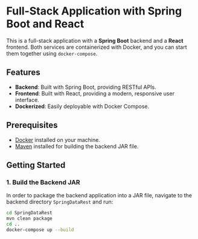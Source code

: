 # Full-Stack Application with Spring Boot and React

This is a full-stack application with a **Spring Boot** backend and a **React** frontend. Both services are containerized with Docker, and you can start them together using `docker-compose`.

## Features

- **Backend**: Built with Spring Boot, providing RESTful APIs.
- **Frontend**: Built with React, providing a modern, responsive user interface.
- **Dockerized**: Easily deployable with Docker Compose.

## Prerequisites

- [Docker](https://www.docker.com/get-started) installed on your machine.
- [Maven](https://maven.apache.org/install.html) installed for building the backend JAR file.

## Getting Started

### 1. Build the Backend JAR

In order to package the backend application into a JAR file, navigate to the backend directory `SpringDataRest` and run:

```bash
cd SpringDataRest
mvn clean package
cd ..
docker-compose up --build
```
